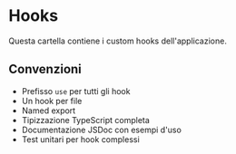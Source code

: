# Hooks

Questa cartella contiene i custom hooks dell'applicazione.

## Convenzioni

- Prefisso `use` per tutti gli hook
- Un hook per file
- Named export
- Tipizzazione TypeScript completa
- Documentazione JSDoc con esempi d'uso
- Test unitari per hook complessi

